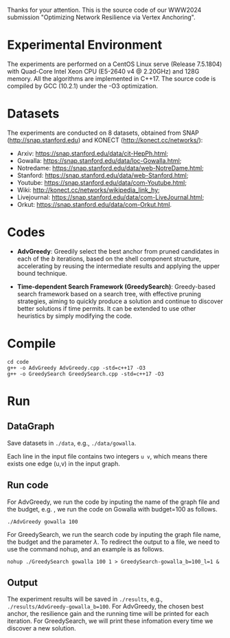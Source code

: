 Thanks for your attention. This is the source code of our WWW2024 submission "Optimizing Network Resilience via Vertex Anchoring".

# Experimental Environment

The experiments are performed on a CentOS Linux serve (Release 7.5.1804) with Quad-Core Intel Xeon CPU (E5-2640 v4 @ 2.20GHz) and 128G memory. All the algorithms are implemented in C++17. The source code is compiled by GCC (10.2.1) under the -O3 optimization.

# Datasets

The experiments are conducted on 8 datasets, obtained from SNAP (http://snap.stanford.edu) and KONECT (http://konect.cc/networks/):
* Arxiv: https://snap.stanford.edu/data/cit-HepPh.html;
* Gowalla: https://snap.stanford.edu/data/loc-Gowalla.html;
* Notredame: https://snap.stanford.edu/data/web-NotreDame.html;
* Stanford: https://snap.stanford.edu/data/web-Stanford.html;
* Youtube: https://snap.stanford.edu/data/com-Youtube.html;
* Wiki: http://konect.cc/networks/wikipedia_link_hy;
* Livejournal: https://snap.stanford.edu/data/com-LiveJournal.html;
* Orkut: https://snap.stanford.edu/data/com-Orkut.html.

# Codes

* **AdvGreedy**: Greedily select the best anchor from pruned candidates in each of the $b$ iterations, based on the shell component structure, accelerating by reusing the intermediate results and applying the upper bound technique.

* **Time-dependent Search Framework (GreedySearch)**: Greedy-based search framework based on a search tree, with effective pruning strategies, aiming to quickly produce a solution and continue to discover better solutions if time permits. It can be extended to use other heuristics by simply modifying the code. 


# Compile

```shell
cd code
g++ -o AdvGreedy AdvGreedy.cpp -std=c++17 -O3
g++ -o GreedySearch GreedySearch.cpp -std=c++17 -O3
```
# Run

## DataGraph

Save datasets in `./data`, e.g., `./data/gowalla`.

Each line in the input file contains two integers `u v`, which means there exists one edge (u,v) in the input graph.

## Run code

For AdvGreedy, we run the code by inputing the name of the graph file and the budget, e.g. , we run the code on Gowalla with budget=100 as follows.

```shell
./AdvGreedy gowalla 100
```
For GreedySearch, we run the search code by inputing the graph file name, the budget and the parameter $\lambda$. To redirect the output to a file, we need to use the command nohup, and an example is as follows.

```shell
nohup ./GreedySearch gowalla 100 1 > GreedySearch-gowalla_b=100_l=1 &
```

## Output

The experiment results will be saved in `./results`, e.g., `./results/AdvGreedy-gowalla_b=100`. For AdvGreedy, the chosen best anchor, the resilience gain and the running time will be printed for each iteration. For GreedySearch, we will print these infomation every time we discover a new solution. 
